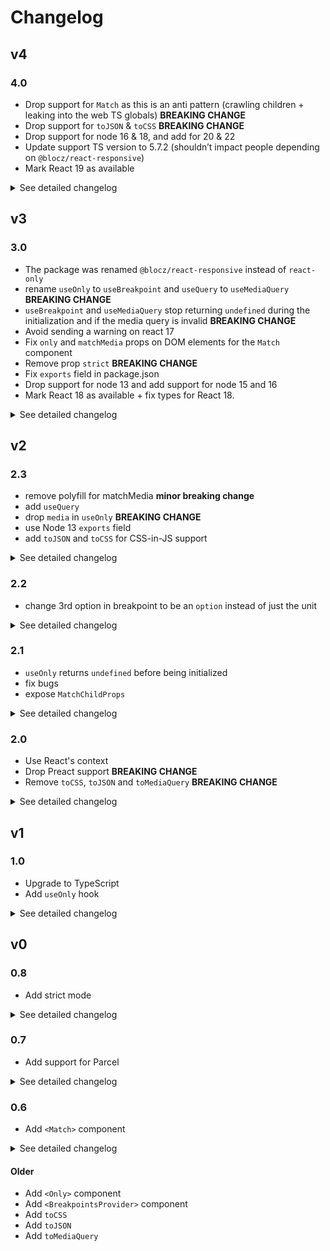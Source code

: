 # Changelog

## v4

### 4.0

- Drop support for `Match` as this is an anti pattern (crawling children + leaking into the web TS globals) **BREAKING CHANGE**
- Drop support for `toJSON` & `toCSS` **BREAKING CHANGE**
- Drop support for node 16 & 18, and add for 20 & 22
- Update support TS version to 5.7.2 (shouldn’t impact people depending on `@blocz/react-responsive`)
- Mark React 19 as available

<details>
  <summary>See detailed changelog</summary>

### 4.0.0

- Drop support for `Match` as this is an anti pattern (crawling children + leaking into the web TS globals) **BREAKING CHANGE**
- Drop support for `toJSON` & `toCSS` **BREAKING CHANGE**
- Drop support for node 16 & 18, and add for 20 & 22
- Update support TS version to 5.7.2 (shouldn’t impact people depending on `@blocz/react-responsive`)
- Mark React 19 as available

<details>
  <summary>Pre-releases</summary>

### 4.0.0-beta.1

- Drop support for `toJSON` & `toCSS` **BREAKING CHANGE**

### 4.0.0-beta.0

- Drop support for `Match` as this is an anti pattern (leaking into the web TS globals) **BREAKING CHANGE**
- Drop support for node 16 & 18, and add for 20 & 22
- Update support TS version to 5.7.2 (shouldn’t impact people depending on `@blocz/react-responsive`)
- Mark React 19 as available

</details>

</details>

## v3

### 3.0

- The package was renamed `@blocz/react-responsive` instead of `react-only`
- rename `useOnly` to `useBreakpoint` and `useQuery` to `useMediaQuery` **BREAKING CHANGE**
- `useBreakpoint` and `useMediaQuery` stop returning `undefined` during the initialization and if the media query is invalid **BREAKING CHANGE**
- Avoid sending a warning on react 17
- Fix `only` and `matchMedia` props on DOM elements for the `Match` component
- Remove prop `strict` **BREAKING CHANGE**
- Fix `exports` field in package.json
- Drop support for node 13 and add support for node 15 and 16
- Mark React 18 as available + fix types for React 18.

<details>
  <summary>See detailed changelog</summary>

### 3.0.3

- Add `types` field in `exports` in package.json
- Mark React 18 as available + fix types for React 18.

### 3.0.2

- Better fix `only` and `matchMedia` props on DOM elements for the `Match` component
  - with the implementation of the v3.0.0, we were polluting the global scope, injecting the variable `React` everywhere. This version ships a better fix for both of them.
- Add support for node 15 and 16

### 3.0.1

- Fix `exports` field in package.json
  - use correct `lib/` folder instead of `dist/`
  - Use proper `.mjs` for node
- Drop support for node 13

#### 3.0.0

- The package was renamed `@blocz/react-responsive` instead of `react-only`
- rename `useOnly` to `useBreakpoint` and `useQuery` to `useMediaQuery` **BREAKING CHANGE**
  - Those were renamed for 2 reasons:
    1. `useOnly` isn’t really explicit
    2. `useQuery` can be confused with react-query’s or apollo’s useQuery hooks
- `useBreakpoint` and `useMediaQuery` stop returning `undefined` during the initialization and if the media query is invalid. Instead it will directly use the correct value, and if the media query is invalid, it’ll return `false`. **BREAKING CHANGE**
- Bump peerDependencies to allow for react 17
- Drop support for node 10
- Remove prop `strict`: **BREAKING CHANGE**
  - This feature was initially introduced to avoid collision between `mdUp` and `smDown` for instance. But since we avoid the overlapping of breakpoints in the v1.0.1 and as this is customizable, this prop doesn't make sense anymore.
  - This prop relied on `calc(% + 1px)` and `calc(% - 1px)` which has 2 issues:
    - difficult to be compatible with SSR as for instance css-mediaquery crashes when we use `calc()` (see [issue](https://github.com/ericf/css-mediaquery/issues/19)),
    - `1px` is really arbitrary and not customizable so anyway if someone wanted to change that, they had to use custom breakpoints.
- Fix `only` and `matchMedia` props on DOM elements for the `Match` component
  - Inject `MatchChildProps` in `HTMLAttributes` from the global namespace `React`

#### 3.0.0.beta.2

- The package was renamed `@blocz/react-responsive` instead of `react-only`
- Fix `only` and `matchMedia` props on DOM elements for the `Match` component

#### 3.0.0.beta.1

- Remove prop `strict`

#### 3.0.0.beta.0

- rename `useOnly` to `useBreakpoint` and `useQuery` to `useMediaQuery` **BREAKING CHANGE**
  - Those were renamed for 2 reasons:
    1. `useOnly` isn’t really explicit
    2. `useQuery` can be confused with react-query’s or apollo’s useQuery hooks
- `useBreakpoint` and `useMediaQuery` stop returning `undefined` during the initialization and if the media query is invalid. Instead it will directly use the correct value, and if the media query is invalid, it’ll return `false`. **BREAKING CHANGE**
- Bump peerDependencies to allow for react 17
- Drop support for node 10

</details>

## v2

### 2.3

- remove polyfill for matchMedia **minor breaking change**
- add `useQuery`
- drop `media` in `useOnly` **BREAKING CHANGE**
- use Node 13 `exports` field
- add `toJSON` and `toCSS` for CSS-in-JS support

<details>
  <summary>See detailed changelog</summary>

#### 2.3.3

- remove wrong dependency on `emotion`

#### 2.3.2

- add `toJSON` and `toCSS` for CSS-in-JS support

#### 2.3.1

- Use Node 13 conditional exports: https://nodejs.org/api/esm.html#esm_conditional_exports

#### 2.3.0

- remove polyfill for matchMedia (it should be define by the users) **minor breaking change**
- add new hook `useQuery` and use it internally in `Only` for the prop `matchMedia`
- drop `query` in `useOnly` **BREAKING CHANGE**
  - as there is a new hook `useQuery` that deals with media queries, the 2nd argument of `useOnly` was redundant
  - new signature:
    - before: `useOnly = (on?: string, media?: string, strict?: boolean) => boolean | undefined`
    - after: `useOnly = (on?: string, strict?: boolean) => boolean | undefined`
  - as `on` and `media` were join with a `or`, you can still mimic the previous behavior by doing:
    - before:
      ```js
      const isVisible = useOnly(on, media, strict);
      ```
    - after:
      ```js
      const a = useOnly(on, strict);
      const b = useQuery(media);
      const isVisible = a || b;
      ```

</details>

### 2.2

- change 3rd option in breakpoint to be an `option` instead of just the unit

<details>
  <summary>See detailed changelog</summary>

#### 2.2.0

- the 3rd option of every breakpoint is instead of a unit string, a string representing the unit or an object with two keys:
  - `unit` as before (`"px", "em", ...`)
  - `direction` `"width"` or `"height"`

</details>

### 2.1

- `useOnly` returns `undefined` before being initialized
- fix bugs
- expose `MatchChildProps`

<details>
  <summary>See detailed changelog</summary>

#### 2.1.4

- expose `MatchChildProps`

#### 2.1.3

- re-use `useLayoutEffect` to reduce delay between initialization and true values

#### 2.1.2

- fix non-valid breakpoints

#### 2.1.1

- avoid crashing when `window` is not defined

#### 2.1.0

- `useOnly` returns `undefined` before being initialized (no changes in `Only` and `Match`) **minor breaking change**

</details>

### 2.0

- Use React's context
- Drop Preact support **BREAKING CHANGE**
- Remove `toCSS`, `toJSON` and `toMediaQuery` **BREAKING CHANGE**

<details>
  <summary>See detailed changelog</summary>

#### 2.0.1

- revert back to `addListener` instead of `addEventListener` on `matchMedia` for better browser supports

#### 2.0.0

- Remove Preact support (won't be an issue with Preact 10) **BREAKING CHANGE**
- Use and expose `BreakpointsContext` instead of a class to store breakpoints
- Remove `toCSS`, `toJSON` and `toMediaQuery` **BREAKING CHANGE**
- Stop debouncing `isShown` because as it's a boolean, React isn't re-rendering if the same value is re-set
- `Only` accepts other props when the prop `as` is used **type fix**

<details>
  <summary>Pre-releases</summary>

#### 2.0.0-beta-2

- Use `useEffect` in `useOnly`
- Stop debouncing `isShown` because as it's a boolean, React isn't re-rendering if the same value is re-set

#### 2.0.0-beta-1

- Use `useLayoutEffect` in `useOnly` to reduce the delay before changing the DOM
- Remove `toCSS`, `toJSON` and `toMediaQuery` **BREAKING CHANGE**

#### 2.0.0-beta

- Remove Preact support (won't be an issue with Preact X) **BREAKING CHANGE**
- Use and expose `BreakpointsContext` instead of a class to store breakpoints
- Change API of `toCSS`, `toJSON` and `toMediaQuery` (need to provide the breakpoints) **BREAKING CHANGE**

</details>

</details>

## v1

### 1.0

- Upgrade to TypeScript
- Add `useOnly` hook

<details>
  <summary>See detailed changelog</summary>

#### 1.0.3

- Create and expose a union type `Units` instead of an enum for the available css units

#### 1.0.2

- Change npmignore and change README

#### 1.0.1

- Avoid overlapping breakpoints in defaults **BREAKING CHANGE**

#### 1.0.0

- Add `useOnly` hook
- Change internals to use `useOnly`
- Upgrade to TypeScript

</details>

## v0

### 0.8

- Add strict mode

<details>
  <summary>See detailed changelog</summary>

#### 0.8.3

- Support for matchMedia on node
- Change tests for strict mode

#### 0.8.0

- Add strict mode

</details>

### 0.7

- Add support for Parcel

<details>
  <summary>See detailed changelog</summary>

#### 0.7.3

- Add prop `as` in `<Match>`

#### 0.7.2

- Add support for Fragments (when the prop `as` isn't set on `<Only>`) for Preact

#### 0.7.1

- Change build system
- Add support for `<Match>` for Parcel

#### 0.7.0

- Add support for Parcel

</details>

### 0.6

- Add `<Match>` component

<details>
  <summary>See detailed changelog</summary>

#### 0.6.7

- Fix bug when `null` was a child of `<Match>`

#### 0.6.6

- Fix in README `toCSS`, `toJSON`
- Add badges in README

#### 0.6.5

- Add `<Match>` component

</details>

#### Older

- Add `<Only>` component
- Add `<BreakpointsProvider>` component
- Add `toCSS`
- Add `toJSON`
- Add `toMediaQuery`
